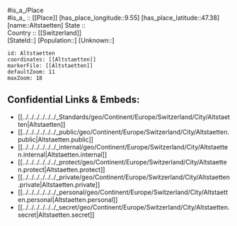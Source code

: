 ﻿---
location: [47.38,9.55] 
mapzoom: [7,12] 
mapmarker: city 
type: City
tags:
- geo/City


SpocWebEntityId: 28789
isDeleted: false
confidential: public

---
#is_a_/Place  
#is_a_ :: [[Place]] 
[has_place_longitude::9.55] 
[has_place_latitude::47.38] 
[name::Altstaetten] 
State ::  
Country :: [[Switzerland]]  
[StateId::] 
[Population::] 
[Unknown::] 


```leaflet
id: Altstaetten
coordinates: [[Altstaetten]] 
markerFile: [[Altstaetten]] 
defaultZoom: 11 
maxZoom: 18
```


## Confidential Links & Embeds: 
- [[../../../../../../_Standards/geo/Continent/Europe/Switzerland/City/Altstaetten|Altstaetten]] 
- [[../../../../../../_public/geo/Continent/Europe/Switzerland/City/Altstaetten.public|Altstaetten.public]] 
- [[../../../../../../_internal/geo/Continent/Europe/Switzerland/City/Altstaetten.internal|Altstaetten.internal]] 
- [[../../../../../../_protect/geo/Continent/Europe/Switzerland/City/Altstaetten.protect|Altstaetten.protect]] 
- [[../../../../../../_private/geo/Continent/Europe/Switzerland/City/Altstaetten.private|Altstaetten.private]] 
- [[../../../../../../_personal/geo/Continent/Europe/Switzerland/City/Altstaetten.personal|Altstaetten.personal]] 
- [[../../../../../../_secret/geo/Continent/Europe/Switzerland/City/Altstaetten.secret|Altstaetten.secret]] 
